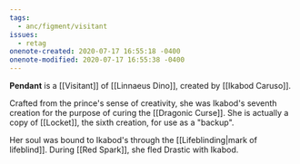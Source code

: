 ```yaml
---
tags:
  - anc/figment/visitant
issues:
  - retag
onenote-created: 2020-07-17 16:55:18 -0400
onenote-modified: 2020-07-17 16:55:38 -0400
---
```

**Pendant** is a [[Visitant]] of [[Linnaeus Dino]], created by [[Ikabod Caruso]].

Crafted from the prince's sense of creativity, she was Ikabod's seventh creation for the purpose of curing the [[Dragonic Curse]]. She is actually a copy of [[Locket]], the sixth creation, for use as a "backup".

Her soul was bound to Ikabod's through the [[Lifeblinding|mark of lifeblind]]. During [[Red Spark]], she fled Drastic with Ikabod.